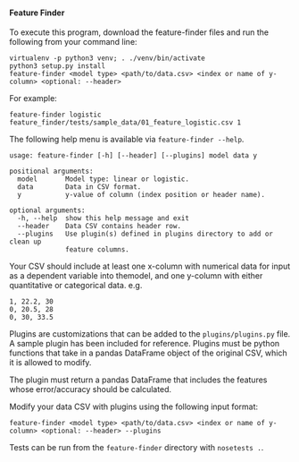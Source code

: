 #### Feature Finder

To execute this program, download the feature-finder files and run the following from your command line:

```
virtualenv -p python3 venv; . ./venv/bin/activate
python3 setup.py install
feature-finder <model type> <path/to/data.csv> <index or name of y-column> <optional: --header>
```

For example:
```
feature-finder logistic feature_finder/tests/sample_data/01_feature_logistic.csv 1
```

The following help menu is available via `feature-finder --help`.
```
usage: feature-finder [-h] [--header] [--plugins] model data y

positional arguments:
  model       Model type: linear or logistic.
  data        Data in CSV format.
  y           y-value of column (index position or header name).

optional arguments:
  -h, --help  show this help message and exit
  --header    Data CSV contains header row.
  --plugins   Use plugin(s) defined in plugins directory to add or clean up
              feature columns.
```

Your CSV should include at least one x-column with numerical data for input as a dependent variable into themodel, and one y-column with either quantitative or categorical data.
e.g.
```
1, 22.2, 30
0, 20.5, 28
0, 30, 33.5
```

Plugins are customizations that can be added to the `plugins/plugins.py` file. A sample plugin has been included for reference. Plugins must be python functions that take in a pandas DataFrame object of the original CSV, which it is allowed to modify.

The plugin must return a pandas DataFrame that includes the features whose error/accuracy should be calculated.

Modify your data CSV with plugins using the following input format:
```
feature-finder <model type> <path/to/data.csv> <index or name of y-column> <optional: --header> --plugins
```

Tests can be run from the `feature-finder` directory with `nosetests .`.
